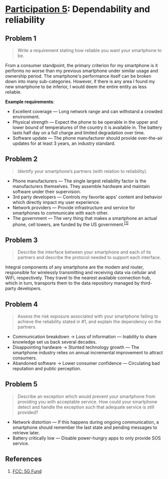# [Participation 5](https://github.com/hendraanggrian/IIT-CS487/blob/assets/lect6.pdf): Dependability and reliability

## Problem 1

> Write a requirement stating how reliable you want your smartphone to be.

From a consumer standpoint, the primary criterion for my smartphone is it
performs no worse than my previous smartphone under similar usage and ownership
period. The smartphone's performance itself can be broken down into many
sub-categories. However, if there is any area I found my new smartphone to be
inferior, I would deem the entire entity as less reliable.

**Example requirements**:

- Excellent coverage &mdash; Long network range and can withstand a crowded
  environment.
- Physical strength &mdash; Expect the phone to be operable in the upper and
  lower bound of temperatures of the country it is available in. The battery
  lasts half day on a full charge and limited degradation over time.
- Software update &mdash; The phone manufacturer should provide over-the-air
  updates for at least 3 years, an industry standard.

## Problem 2

> Identify your smartphone’s partners (with relation to reliability).

- Phone manufacturers &mdash; The single largest reliability factor is the
  manufacturers themselves. They assemble hardware and maintain software under
  their supervision.
- 3rd party developers &mdash; Controls my favorite apps' content and behavior
  which directly impact my user experience.
- Network providers &mdash; Provide infrastructure and service for smartphones
  to communicate with each other.
- The government &mdash; The very thing that makes a smartphone an actual phone,
  cell towers, are funded by the US government.<sup>[\[1\]]</sup>

## Problem 3

> Describe the interface between your smartphone and each of its partners and
  describe the protocol needed to support each interface.

Integral components of any smartphone are the modem and router, responsible for
wirelessly transmitting and receiving data via cellular and WiFi, respectively.
They travel to the nearest available connection hub, which in turn, transports
them to the data repository managed by third-party developers.

## Problem 4

> Assess the risk exposure associated with your smartphone failing to achieve
  the reliability stated in #1, and explain the dependency on the partners.

- Communication breakdown &rarr; Loss of information &mdash; Inability to share
  knowledge set us back several decades.
- Disappointing hardware &rarr; Stunted technology growth &mdash; The smartphone
  industry relies on annual incremental improvement to attract consumers.
- Abandoned software &rarr; Lower consumer confidence &mdash; Circulating bad
  reputation and public perception.

## Problem 5

> Describe an exception which would prevent your smartphone from providing you
  with acceptable service. How could your smartphone detect and handle the
  exception such that adequate service is still provided?

- Network distortion &mdash; If this happens during ongoing communication, a
  smartphone should remember the last state and pending messages to retrieve
  later.
- Battery critically low &mdash; Disable power-hungry apps to only provide SOS
  service.

## References

1.  [FCC: 5G Fund](https://www.fcc.gov/5g-fund/)

[\[1\]]: https://www.fcc.gov/5g-fund/
